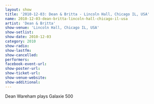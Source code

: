 ```yaml
---
layout: show
title: '2010-12-03: Dean & Britta - Lincoln Hall, Chicago IL, USA'
name: 2010-12-03-dean-britta-lincoln-hall-chicago-il-usa
artist: 'Dean & Britta'
show-venue: 'Lincoln Hall, Chicago IL, USA'
show-setlist: 
show-date: 2010-12-03
category: 2010
show-radio: 
show-lastfm: 
show-cancelled: 
performers: 
facebook-event-url: 
show-poster-url: 
show-ticket-url: 
show-venue-website: 
show-additional: 
---
```


Dean Wareham plays Galaxie 500
